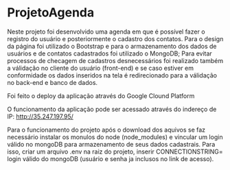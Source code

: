 # ProjetoAgenda
Neste projeto foi desenvolvido uma agenda em que é possível fazer o registro do usuário e posteriormente o cadastro dos contatos.  Para o design da página foi utilizado o Bootstrap e para o armazenamento dos dados de usuários e de contatos cadastrados foi utilizado o MongoDB; Para evitar processos de checagem de cadastros desnecessários foi realizado também a válidação no cliente do usuário (front-end) e se caso estiver em conformidade os dados inseridos na tela é redirecionado para a válidação no back-end e banco de dados.
 
Foi feito o deploy da aplicação através do Google Clound Platform

O funcionamento da aplicação pode ser acessado através do indereço de IP: http://35.247.197.95/

Para o funcionamento do projeto após o download dos aquivos se faz necessário instalar os monulos do node (node_modules) e vincular um login válido no mongoDB para armazenamento de seus dados cadastrais. Para isso, criar um arquivo .env na raiz do projeto, inserir CONNECTIONSTRING= login válido do mongoDB (usuário e senha ja inclusos no link de acesso).
